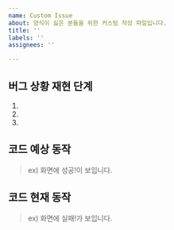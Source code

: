 ```yaml
---
name: Custom Issue
about: 양식이 싫은 분들을 위한 커스텀 작성 파일입니다.
title: ''
labels: ''
assignees: ''

---
```


## 버그 상황 재현 단계

1. 
2.
3.

## 코드 예상 동작

> ex) 화면에 성공!이 보입니다.

## 코드 현재 동작

> ex) 화면에 실패!가 보입니다.
